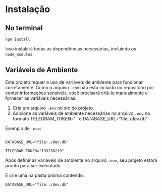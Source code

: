# Instalação

## No terminal
```
npm install
```

Isso instalará todas as dependências necessárias, incluindo os `node_modules`.

## Variáveis de Ambiente

Este projeto requer o uso de variáveis de ambiente para funcionar corretamente. Como o arquivo `.env` não está incluído no repositório por conter informações sensíveis, você precisará criá-lo manualmente e fornecer as variáveis necessárias.

1. Crie um arquivo `.env` no src do projeto.
2. Adicione as variáveis de ambiente necessárias no arquivo `.env` no formato TELEGRAM_TOKEN='  ' e DATABASE_URL="file:./dev.db" 
   
Exemplo de `.env`:

```

DATABASE_URL="file:./dev.db"

TELEGRAM_TOKEN="193138219"
```

Após definir as variáveis de ambiente no arquivo `.env`, seu projeto estará pronto para ser executado.  

E crie uma na pasta prisma contendo:

```
DATABASE_URL="file:./dev.db"
```
